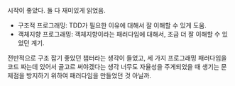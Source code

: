 시작이 좋았다. 둘 다 재미있게 읽었음.
- 구조적 프로그래밍: TDD가 필요한 이유에 대해서 잘 이해할 수 있게 도움.
- 객체지향 프로그래밍: 객체지향이라는 패러다임에 대해서, 조금 더 잘 이해할 수 있었던 계기.

전반적으로 구조 잡기 좋았던 챕터라는 생각이 들었고, 
세 가지 프로그래밍 패러다임을 코드 짜는데 있어서 골고르 써야겠다는 생각
너무도 자율성을 주게되었을 때 생기는 문제점을 방지하기 위하여 패러다임을 만들었던 것 아닐까.
